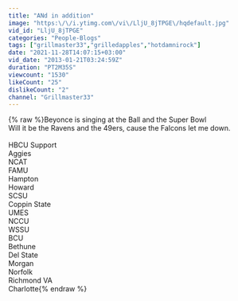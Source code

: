 ```yaml
---
title: "ANd in addition"
image: "https:\/\/i.ytimg.com\/vi\/LljU_8jTPGE\/hqdefault.jpg"
vid_id: "LljU_8jTPGE"
categories: "People-Blogs"
tags: ["grillmaster33","grilledapples","hotdamnirock"]
date: "2021-11-28T14:07:15+03:00"
vid_date: "2013-01-21T03:24:59Z"
duration: "PT2M35S"
viewcount: "1530"
likeCount: "25"
dislikeCount: "2"
channel: "Grillmaster33"
---
```

{% raw %}Beyonce is singing at the Ball and the Super Bowl<br />Will it be the Ravens and the 49ers, cause the Falcons let me down.<br /><br />HBCU Support<br />Aggies<br />NCAT<br />FAMU<br />Hampton<br />Howard<br />SCSU<br />Coppin State<br />UMES<br />NCCU<br />WSSU<br />BCU<br />Bethune<br />Del State<br />Morgan<br />Norfolk<br />Richmond VA<br />Charlotte{% endraw %}
